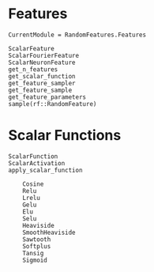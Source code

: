 # Features

```@meta
CurrentModule = RandomFeatures.Features
```

```@docs
ScalarFeature
ScalarFourierFeature
ScalarNeuronFeature
get_n_features
get_scalar_function
get_feature_sampler
get_feature_sample
get_feature_parameters
sample(rf::RandomFeature)
```
# Scalar Functions

```@docs
ScalarFunction
ScalarActivation
apply_scalar_function
```

```@docs
    Cosine
    Relu
    Lrelu
    Gelu
    Elu
    Selu
    Heaviside
    SmoothHeaviside
    Sawtooth
    Softplus
    Tansig
    Sigmoid
```